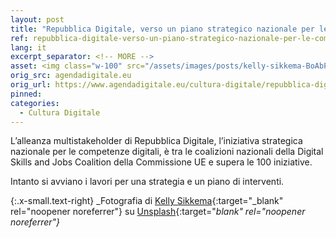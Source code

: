 ```yaml
---
layout: post
title: "Repubblica Digitale, verso un piano strategico nazionale per le competenze digitali" 
ref: repubblica-digitale-verso-un-piano-strategico-nazionale-per-le-competenze-digitali
lang: it
excerpt_separator: <!-- MORE -->
asset: <img class="w-100" src="/assets/images/posts/kelly-sikkema-BoAbPMRKLS0-unsplash.jpg" alt="Repubblica Digitale, verso un piano strategico nazionale per le competenze digitali"/>
orig_src: agendadigitale.eu
orig_url: https://www.agendadigitale.eu/cultura-digitale/repubblica-digitale-verso-un-piano-strategico-nazionale-per-le-competenze-digitali/
pinned:
categories:
  - Cultura Digitale
---
```


L’alleanza multistakeholder di Repubblica Digitale, l’iniziativa strategica nazionale per le competenze digitali, è tra le coalizioni nazionali della Digital Skills and Jobs Coalition della Commissione UE e supera le 100 iniziative. 

<!-- MORE -->
Intanto si avviano i lavori per una strategia e un piano di interventi. 

{:.x-small.text-right}
_Fotografia di [Kelly Sikkema](https://unsplash.com/@kellysikkema?utm_source=unsplash&utm_medium=referral&utm_content=creditCopyText){:target="_blank" rel="noopener noreferrer"} su [Unsplash](https://unsplash.com/photos/BoAbPMRKLS0?utm_source=unsplash&utm_medium=referral&utm_content=creditCopyText){:target="_blank" rel="noopener noreferrer"}_

